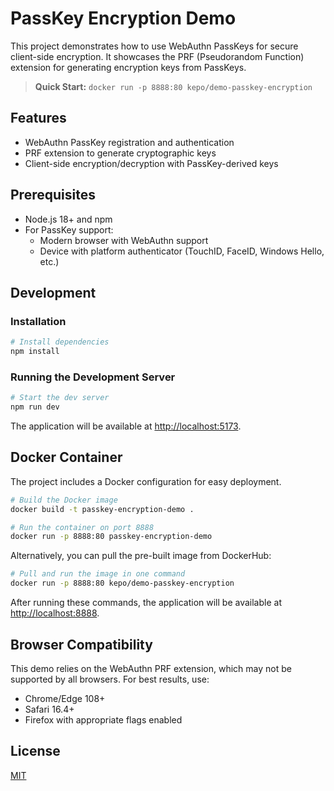 # PassKey Encryption Demo

This project demonstrates how to use WebAuthn PassKeys for secure client-side encryption. It showcases the PRF (Pseudorandom Function) extension for generating encryption keys from PassKeys.

> **Quick Start:** `docker run -p 8888:80 kepo/demo-passkey-encryption`

## Features

- WebAuthn PassKey registration and authentication
- PRF extension to generate cryptographic keys
- Client-side encryption/decryption with PassKey-derived keys

## Prerequisites

- Node.js 18+ and npm
- For PassKey support: 
  - Modern browser with WebAuthn support
  - Device with platform authenticator (TouchID, FaceID, Windows Hello, etc.)

## Development

### Installation

```bash
# Install dependencies
npm install
```

### Running the Development Server

```bash
# Start the dev server
npm run dev
```

The application will be available at [http://localhost:5173](http://localhost:5173).

## Docker Container

The project includes a Docker configuration for easy deployment.

```bash
# Build the Docker image
docker build -t passkey-encryption-demo .

# Run the container on port 8888
docker run -p 8888:80 passkey-encryption-demo
```

Alternatively, you can pull the pre-built image from DockerHub:

```bash
# Pull and run the image in one command
docker run -p 8888:80 kepo/demo-passkey-encryption
```

After running these commands, the application will be available at [http://localhost:8888](http://localhost:8888).

## Browser Compatibility

This demo relies on the WebAuthn PRF extension, which may not be supported by all browsers. For best results, use:

- Chrome/Edge 108+
- Safari 16.4+
- Firefox with appropriate flags enabled

## License

[MIT](LICENSE)
